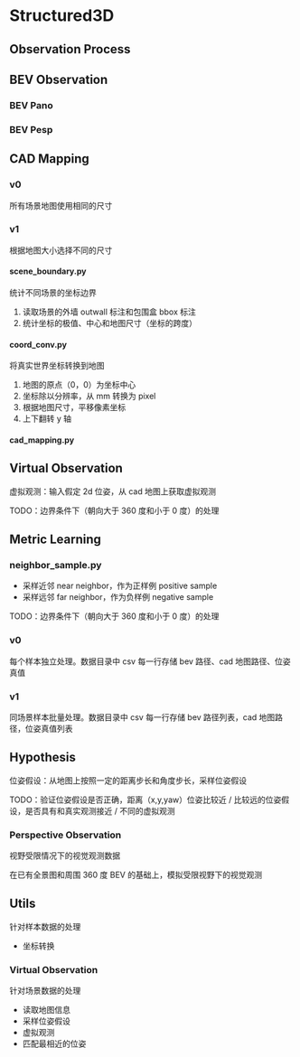 # Structured3D

## Observation Process

## BEV Observation

### BEV Pano

### BEV Pesp



## CAD Mapping

### v0

所有场景地图使用相同的尺寸

### v1

根据地图大小选择不同的尺寸

#### scene_boundary.py

统计不同场景的坐标边界
1. 读取场景的外墙 outwall 标注和包围盒 bbox 标注
2. 统计坐标的极值、中心和地图尺寸（坐标的跨度）

#### coord_conv.py

将真实世界坐标转换到地图
1. 地图的原点（0，0）为坐标中心
2. 坐标除以分辨率，从 mm 转换为 pixel
3. 根据地图尺寸，平移像素坐标
4. 上下翻转 y 轴

#### cad_mapping.py

## Virtual Observation

虚拟观测：输入假定 2d 位姿，从 cad 地图上获取虚拟观测

TODO：边界条件下（朝向大于 360 度和小于 0 度）的处理

## Metric Learning

### neighbor_sample.py
- 采样近邻 near neighbor，作为正样例 positive sample
- 采样远邻 far neighbor，作为负样例 negative sample

TODO：边界条件下（朝向大于 360 度和小于 0 度）的处理

### v0 

每个样本独立处理。数据目录中 csv 每一行存储 bev 路径、cad 地图路径、位姿真值


### v1

同场景样本批量处理。数据目录中 csv 每一行存储 bev 路径列表，cad 地图路径，位姿真值列表

## Hypothesis

位姿假设：从地图上按照一定的距离步长和角度步长，采样位姿假设

TODO：验证位姿假设是否正确，距离（x,y,yaw）位姿比较近 / 比较远的位姿假设，是否具有和真实观测接近 / 不同的虚拟观测








### Perspective Observation

视野受限情况下的视觉观测数据

在已有全景图和周围 360 度 BEV 的基础上，模拟受限视野下的视觉观测

## Utils

针对样本数据的处理

- 坐标转换

### Virtual Observation

针对场景数据的处理

- 读取地图信息
- 采样位姿假设
- 虚拟观测
- 匹配最相近的位姿
